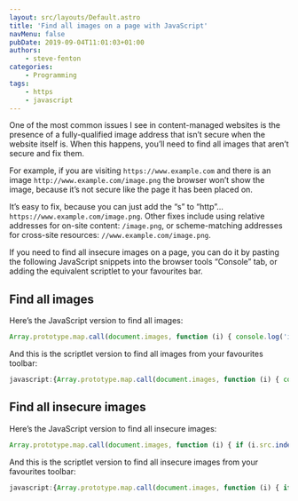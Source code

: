 ```yaml
---
layout: src/layouts/Default.astro
title: 'Find all images on a page with JavaScript'
navMenu: false
pubDate: 2019-09-04T11:01:03+01:00
authors:
    - steve-fenton
categories:
    - Programming
tags:
    - https
    - javascript
---
```


One of the most common issues I see in content-managed websites is the presence of a fully-qualified image address that isn’t secure when the website itself is. When this happens, you’ll need to find all images that aren’t secure and fix them.

For example, if you are visiting `https://www.example.com` and there is an image `http://www.example.com/image.png` the browser won’t show the image, because it’s not secure like the page it has been placed on.

It’s easy to fix, because you can just add the “s” to “http”… `https://www.example.com/image.png`. Other fixes include using relative addresses for on-site content: `/image.png`, or scheme-matching addresses for cross-site resources: `//www.example.com/image.png`.

If you need to find all insecure images on a page, you can do it by pasting the following JavaScript snippets into the browser tools “Console” tab, or adding the equivalent scriptlet to your favourites bar.

## Find all images

Here’s the JavaScript version to find all images:

```javascript
Array.prototype.map.call(document.images, function (i) { console.log('image', i.src); });
```

And this is the scriptlet version to find all images from your favourites toolbar:

```javascript
javascript:{Array.prototype.map.call(document.images, function (i) { console.log('image', i.src); });}; void(0);
```

## Find all insecure images

Here’s the JavaScript version to find all insecure images:

```javascript
Array.prototype.map.call(document.images, function (i) { if (i.src.indexOf('http:') > -1) console.log('image', i.src); });
```

And this is the scriptlet version to find all insecure images from your favourites toolbar:

```javascript
javascript:{Array.prototype.map.call(document.images, function (i) { if (i.src.indexOf('http:') > -1) console.log('image', i.src); });}; void(0);
```